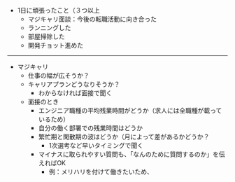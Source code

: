 
- 1日に頑張ったこと（３つ以上
	- マジキャリ面談：今後の転職活動に向き合った
	- ランニングした
	- 部屋掃除した
	- 開発チョット進めた

----

- マジキャリ
	- 仕事の幅が広そうか？
	- キャリアプランどうなりそうか？
		- わからなければ面接で聞く
	- 面接のとき
		- エンジニア職種の平均残業時間がどうか（求人には全職種が載っているため）
		- 自分の働く部署での残業時間はどうか
		- 繁忙期と閑散期の波はどうか（月によって差があるかどうか？
			- 1次選考など早いタイミングで聞く
		- マイナスに取られやすい質問も、「なんのために質問するのか」を伝えればOK
			- 例：メリハリを付けて働きたいため、